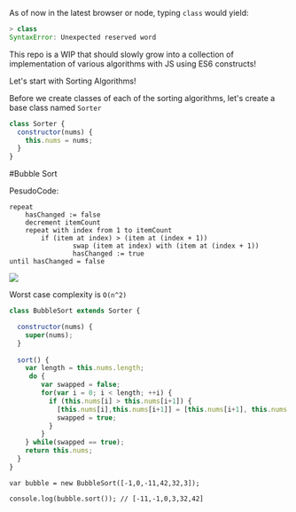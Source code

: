 As of now in the latest browser or node, typing `class` would yield:

```js
> class
SyntaxError: Unexpected reserved word
```
This repo is a WIP that should slowly grow into a collection of implementation of various algorithms with JS using ES6 constructs!


Let's start with Sorting Algorithms!

Before we create classes of each of the sorting algorithms, let's create a base class named `Sorter`

```js
class Sorter {
  constructor(nums) {
    this.nums = nums;
  }
}
```

#Bubble Sort

PesudoCode:

```
repeat
    hasChanged := false
	decrement itemCount
    repeat with index from 1 to itemCount
		if (item at index) > (item at (index + 1))
				swap (item at index) with (item at (index + 1))
                hasChanged := true
until hasChanged = false
```

![](https://upload.wikimedia.org/wikipedia/commons/c/c8/Bubble-sort-example-300px.gif)

Worst case complexity is `O(n^2)`

```js
class BubbleSort extends Sorter {

  constructor(nums) {
    super(nums);
  }
  
  sort() {
    var length = this.nums.length;
     do {
        var swapped = false;
        for(var i = 0; i < length; ++i) {
          if (this.nums[i] > this.nums[i+1]) {
            [this.nums[i],this.nums[i+1]] = [this.nums[i+1], this.nums[i]];
            swapped = true;
          }
        }
    } while(swapped == true);
	return this.nums;
  }
}
```

```
var bubble = new BubbleSort([-1,0,-11,42,32,3]);

console.log(bubble.sort()); // [-11,-1,0,3,32,42]
```

